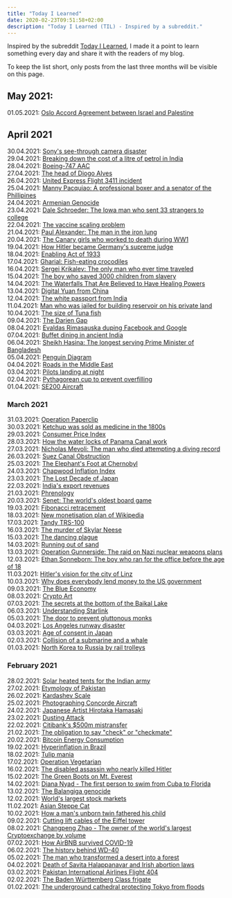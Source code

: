 ```yaml
---
title: "Today I Learned"
date: 2020-02-23T09:51:58+02:00
description: "Today I Learned (TIL) - Inspired by a subreddit."
---
```


Inspired by the subreddit [Today I Learned](https://www.reddit.com/r/todayilearned/), I made it a point to learn something every day and share it with the readers of my blog.

To keep the list short, only posts from the last three months will be visible on this page.

## May 2021:

01.05.2021: <a href = "" target = "_blank">Oslo Accord Agreement between Israel and Palestine</a><br>

## April 2021

30.04.2021: <a href = "https://bettermarketing.pub/sonys-see-through-camera-disaster-cost-them-100-million-f277609b26a" target = "_blank">Sony's see-through camera disaster</a><br>
29.04.2021: <a href = "https://finshots.in/infographic/breaking-down-the-cost-of-a-litre-of-petrol/" target = "_blank">Breaking down the cost of a litre of petrol in India</a><br>
28.04.2021: <a href = "https://interestingengineering.com/meet-the-boeing-747-aac-a-1970s-concept-for-flying-aircraft-carrier" target = "_blank">Boeing-747 AAC</a><br>
27.04.2021: <a href = "https://qr.ae/pGvZpn" target = "_blank">The head of Diogo Alves</a><br>
26.04.2021: <a href = "https://en.wikipedia.org/wiki/United_Express_Flight_3411_incident" target = "_blank">United Express Flight 3411 incident</a><br>
25.04.2021: <a href = "https://en.wikipedia.org/wiki/Manny_Pacquiao" target = "_blank">Manny Pacquiao: A professional boxer and a senator of the Phillipines</a><br>
24.04.2021: <a href = "https://historyofyesterday.com/the-demographic-toll-of-the-armenian-genocide-788e1762c31" target = "_blank">Armenian Genocide</a><br>
23.04.2021: <a href = "https://www.cbsnews.com/news/dale-schroeder-iowa-man-used-secret-fortune-to-send-strangers-to-college-2019-07-24/" target = "_blank">Dale Schroeder: The Iowa man who sent 33 strangers to college</a><br>
22.04.2021: <a href = "https://finshots.in/archive/the-vaccine-scaling-problem/" target = "_blank">The vaccine scaling problem</a><br>
21.04.2021: <a href = "https://www.theguardian.com/society/2020/may/26/last-iron-lung-paul-alexander-polio-coronavirus" target = "_blank">Paul Alexander: The man in the iron lung</a><br>
20.04.2021: <a href = "https://historyofyesterday.com/the-canary-girls-who-worked-to-death-during-ww1-8daaac29bc" target = "_blank">The Canary girls who worked to death during WW1</a><br>
19.04.2021: <a href = "https://historyofyesterday.com/how-hitler-became-germanys-supreme-judge-3a027637ce74" target = "_blank">How Hitler became Germany's supreme judge</a><br>
18.04.2021: <a href = "https://en.wikipedia.org/wiki/Enabling_Act_of_1933" target = "_blank">Enabling Act of 1933</a><br>
17.04.2021: <a href = "https://en.wikipedia.org/wiki/Gharial" target = "_blank">Gharial: Fish-eating crocodiles</a><br>
16.04.2021: <a href = "https://historyofyesterday.com/sergei-krikalev-is-the-only-man-who-ever-time-traveled-6e7b8297cd4e" target = "_blank">Sergei Krikalev: The only man who ever time traveled</a><br>
15.04.2021: <a href = "https://historyofyesterday.com/the-boy-whose-sacrifice-saved-3-000-children-from-slavery-c45d81d88856" target = "_blank">The boy who saved 3000 children from slavery</a><br>
14.04.2021: <a href = "https://historyofyesterday.com/the-water-fall-that-is-believed-to-have-healing-powers-906bde26df4d" target = "_blank">The Waterfalls That Are Believed to Have Healing Powers</a><br>
13.04.2021: <a href = "https://finshots.in/archive/what-is-chinas-digital-yuan/" target = "_blank">Digital Yuan from China</a><br>
12.04.2021: <a href = "https://qr.ae/pGpobA">The white passport from India</a><br>
11.04.2021: <a href = "https://www.dailymail.co.uk/news/article-2187977/Man-jailed-30-days-building-reservoirs-HIS-OWN-LAND-water-20-Olympic-sized-pools.html" target = "_blank">Man who was jailed for building reservoir on his private land</a><br>
10.04.2021: <a href = "https://qr.ae/pGpo4P" target = "_blank">The size of Tuna fish</a><br>
09.04.2021: <a href = "https://en.wikipedia.org/wiki/Dari%C3%A9n_Gap" target = "_blank">The Darien Gap</a><br>
08.04.2021: <a href = "https://qr.ae/pGpooN" target = "_blank">Evaldas Rimasauska duping Facebook and Google</a><br>
07.04.2021: <a href = "https://qr.ae/pGpoFD" target = "_blank">Buffet dining in ancient India</a><br>
06.04.2021: <a href = "https://en.wikipedia.org/wiki/Sheikh_Hasina" target = "_blank">Sheikh Hasina: The longest serving Prime Minister of Bangladesh</a><br>
05.04.2021: <a href = "https://en.wikipedia.org/wiki/Penguin_diagram" target = "_blank">Penguin Diagram</a><br>
04.04.2021: <a href = "https://qr.ae/pGposB" target = "_blank">Roads in the Middle East</a><br>
03.04.2021: <a href = "https://qr.ae/pGposN" target = "_blank">Pilots landing at night</a><br>
02.04.2021: <a href = "https://en.wikipedia.org/wiki/Pythagorean_cup" target = "_blank">Pythagorean cup to prevent overfilling</a><br>
01.04.2021: <a href = "https://simpleflying.com/next-generation-widebody-low-emissions/" target = "_blank">SE200 Aircraft</a><br>

### March 2021

31.03.2021: <a href = "https://historyofyesterday.com/operation-paperclip-nazi-scientist-recruitment-operation-ad83a5adfa31" target = "_blank">Operation Paperclip</a><br>
30.03.2021: <a href = "https://historyofyesterday.com/ketchup-was-sold-as-medicine-in-the-1800s-8b601329bc28" target = "_blank">Ketchup was sold as medicine in the 1800s</a><br>
29.03.2021: <a href = "https://en.wikipedia.org/wiki/Consumer_price_index" target = "_blank">Consumer Price Index</a><br>
28.03.2021: <a href = "https://www.marineinsight.com/guidelines/how-the-water-locks-of-panama-canal-work/" target = "_blank">How the water locks of Panama Canal work</a><br>
27.03.2021: <a href = "https://qr.ae/pG81Wf" target = "_blank">Nicholas Mevoli: The man who died attempting a diving record</a><br>
26.03.2021: <a href = "https://en.wikipedia.org/wiki/2021_Suez_Canal_obstruction" target = "_blank">Suez Canal Obstruction</a><br>
25.03.2021: <a href = "https://en.wikipedia.org/wiki/Elephant%27s_Foot_(Chernobyl)" target = "_blank">The Elephant's Foot at Chernobyl</a><br>
24.03.2021: <a href = "http://www.bondeconomics.com/2021/01/the-implausibility-of-chapwood-index.html#:~:text=The%20Chapwood%20data%20suggests%20annual,%2C%203.3%25%2C%201.9%25.&text=Meanwhile%2C%20it%20would%20certainly%20be,year%2Dto%2Dyear%20basis." target = "_blank">Chapwood Inflation Index</a><br>
23.03.2021: <a href = "https://en.wikipedia.org/wiki/Lost_Decade_(Japan)" target = "_blank">The Lost Decade of Japan</a><br>
22.03.2021: <a href = "https://finshots.in/infographic/indias-commodity-wise-exports-by-revenues/" target = "_blank">India's export revenues</a><br>
21.03.2021: <a href = "https://en.wikipedia.org/wiki/Phrenology" target = "_blank">Phrenology</a><br>
20.03.2021: <a href = "https://historyofyesterday.com/senet-f6acbd8f109f" target = "_blank">Senet: The world's oldest board game</a><br>
19.03.2021: <a href = "https://en.wikipedia.org/wiki/Fibonacci_retracement" target = "_blank">Fibonacci retracement</a><br>
18.03.2021: <a href = "https://finshots.in/archive/wikipedias-new-monetisation-plan/" target = "_blank">New monetisation plan of Wikipedia</a><br>
17.03.2021: <a href = "https://qr.ae/pGXxpH" target = "_blank">Tandy TRS-100</a><br>
16.03.2021: <a href = "https://qr.ae/pGXx8R" target = "_blank">The murder of Skylar Neese</a><br>
15.03.2021: <a href = "https://qr.ae/pNf8Tj" target = "_blank">The dancing plague</a><br>
14.03.2021: <a href = "https://finshots.in/archive/are-we-running-out-of-sand/" target = "_blank">Running out of sand</a><br>
13.03.2021: <a href = "https://historycollection.com/operation-gunnerside-heroic-midnight-raid-save-europe-german-nuclear-weapons/" target = "_blank">Operation Gunnerside: The raid on Nazi nuclear weapons plans</a><br>
12.03.2021: <a href = "https://qr.ae/pN0xHv" target = "_blank">Ethan Sonneborn: The boy who ran for the office before the age of 18</a><br>
11.03.2021: <a href = "https://qr.ae/pN0xYL" target = "_blank">Hitler's vision for the city of Linz</a><br>
10.03.2021: <a href = "https://finshots.in/archive/why-does-everybody-lend-money-to-the-us-government/" target = "_blank">Why does everybody lend money to the US government</a><br>
09.03.2021: <a href = "https://finshots.in/archive/the-blue-economy-explained/" target = "_blank">The Blue Economy</a><br>
08.03.2021: <a href = "https://finshots.in/archive/the-mesmerising-world-of-crypto-art/" target = "_blank">Crypto Art</a><br>
07.03.2021: <a href = "https://historyofyesterday.com/the-secrets-at-the-bottom-of-the-deepest-lake-in-the-world-eb6a1333f95f" target = "_blank">The secrets at the bottom of the Baikal Lake</a><br>
06.03.2021: <a href = "https://finshots.in/archive/understanding-starlink/" target = "_blank">Understanding Starlink</a><br>
05.03.2021: <a href = "https://qr.ae/pNLycr" target = "_blank">The door to prevent gluttonous monks</a><br>
04.03.2021: <a href = "https://en.wikipedia.org/wiki/Los_Angeles_runway_disaster" target = "_blank">Los Angeles runway disaster</a><br>
03.03.2021: <a href = "https://historyofyesterday.com/why-is-the-age-of-consent-in-japan-only-13-year-old-e4363d0ea679" target = "_blank">Age of consent in Japan</a><br>
02.03.2021: <a href = "https://qr.ae/pNdTwV" target = "_blank">Collision of a submarine and a whale</a><br>
01.03.2021: <a href = "https://qr.ae/pNdT5Q" target = "_blank">North Korea to Russia by rail trolleys</a><br>

### February 2021

28.02.2021: <a href = "https://www.indiatoday.in/newsmo/video/-sonam-wangchuk-s-gift-to-indian-army-all-you-need-to-know-about-solar-heated-tent-1773848-2021-02-28" target = "_blank">Solar heated tents for the Indian army</a><br>
27.02.2021: <a href = "https://qr.ae/pNdTuF" target = "_blank">Etymology of Pakistan</a><br>
26.02.2021: <a href = "https://en.wikipedia.org/wiki/Kardashev_scale" target = "_blank">Kardashev Scale</a><br>
25.02.2021: <a href = "https://qr.ae/pNdTKL" target = "_blank">Photographing Concorde Aircraft</a><br>
24.02.2021: <a href = "https://qr.ae/pNjJdY" target = "_blank">Japanese Artist Hirotaka Hamasaki</a><br>
23.02.2021: <a href = "https://crypto-corner.com/2020/04/28/dusting-attacks-explained/" target = "_blank">Dusting Attack</a><br>
22.02.2021: <a href = "https://entrepreneurshandbook.co/citibanks-500-million-mis-transfer-can-t-be-undone-per-courts-e5f267ec8c09" target = "_blank">Citibank's $500m mistransfer</a><br>
21.02.2021: <a href = "https://qr.ae/pNj2xV" target = "_blank">The obligation to say "check" or "checkmate"</a><br>
20.02.2021: <a href = "https://digiconomist.net/bitcoin-energy-consumption" target = "_blank">Bitcoin Energy Consumption</a><br>
19.02.2021: <a href = "https://en.wikipedia.org/wiki/Hyperinflation_in_Brazil" target = "_blank">Hyperinflation in Brazil</a><br>
18.02.2021: <a href = "https://en.wikipedia.org/wiki/Tulip_mania" target = "_blank">Tulip mania</a><br> 
17.02.2021: <a href = "https://medium.com/history-of-yesterday/why-winston-churchill-stopped-operation-vegetarian-e1c0a2176f04" target = "_blank">Operation Vegetarian</a><br>
16.02.2021: <a href = "https://medium.com/history-of-yesterday/the-disabled-assassin-who-nearly-killed-hitler-7fc527642ea4" target = "_blank">The disabled assassin who nearly killed Hitler</a><br>
15.02.2021: <a href = "https://qr.ae/pNBgUs" target = "_blank">The Green Boots on Mt. Everest</a><br>
14.02.2021: <a href = "https://en.wikipedia.org/wiki/Diana_Nyad" target = "_blank">Diana Nyad - The first person to swim from Cuba to Florida</a><br>
13.02.2021: <a href = "https://medium.com/history-of-yesterday/filipino-holocaust-in-the-hands-of-the-americans-6457a9647d2e" target = "_blank">The Balangiga genocide</a><br>
12.02.2021: <a href = "https://finshots.in/infographic/indias-stock-market-is-now-the-7th-largest-globally/" target = "_blank">World's largest stock markets</a><br>
11.02.2021: <a href = "https://qr.ae/pNB4N5" target = "_blank">Asian Steppe Cat</a><br> 
10.02.2021: <a href = "https://time.com/4091210/chimera-twins/" target = "_blank">How a man's unborn twin fathered his child</a><br>
09.02.2021: <a href = "https://qr.ae/pNB41U" target = "_blank">Cutting lift cables of the Eiffel tower</a><br>
08.02.2021: <a href = "https://en.wikipedia.org/wiki/Changpeng_Zhao" target = "_blank">Changpeng Zhao - The owner of the world's largest Cryptoexchange by volume</a><br>
07.02.2021: <a href = "https://finshots.in/markets/how-airbnb-survived-covid/" target = "_blank">How AirBNB survived COVID-19</a><br>
06.02.2021: <a href = "https://medium.com/knowledge-stew/what-does-wd-40-stand-for-b884a91e8923" target = "_blank">The history behind WD-40</a><br>
05.02.2021: <a href = "https://medium.com/history-of-yesterday/the-man-who-transformed-the-desert-into-a-forest-by-planting-trees-for-40-years-f5f1d244f0f4" target = "_blank">The man who transformed a desert into a forest</a><br>
04.02.2021: <a href = "https://en.wikipedia.org/wiki/Death_of_Savita_Halappanavar" target = "_blank">Death of Savita Halappanavar and Irish abortion laws</a><br>
03.02.2021: <a href = "https://medium.com/lessons-from-history/the-airplane-that-never-landed-1319af652010" target = "_blank">Pakistan International Airlines Flight 404</a><br>
02.02.2021: <a href = "https://qr.ae/pNzc0A" target = "_blank">The Baden Württemberg Class frigate</a><br>
01.02.2021: <a href = "https://www.bbc.com/future/article/20181129-the-underground-cathedral-protecting-tokyo-from-floods" target = "_blank">The underground cathedral protecting Tokyo from floods</a><br>